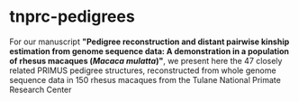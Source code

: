 # tnprc-pedigrees

For our manuscript **"Pedigree reconstruction and distant pairwise kinship estimation from genome sequence data: A demonstration in a population of rhesus macaques (*Macaca mulatta*)"**, we present here the 47 closely related PRIMUS pedigree structures, reconstructed from whole genome sequence data in 150 rhesus macaques from the Tulane National Primate Research Center
